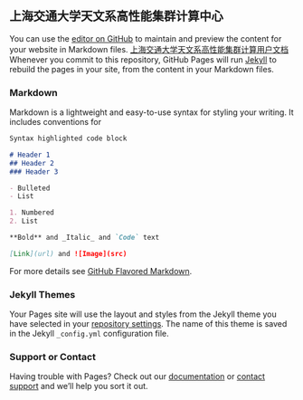 ## 上海交通大学天文系高性能集群计算中心

You can use the [editor on GitHub](https://github.com/SJTU-GRAVITY-HPC/SJTU-GRAVITY-HPC.github.io/edit/master/README.md) to maintain and preview the content for your website in Markdown files.
[上海交通大学天文系高性能集群计算用户文档](https://github.com/SJTU-GRAVITY-HPC/SJTU-GRAVITY-HPC.github.io)
Whenever you commit to this repository, GitHub Pages will run [Jekyll](https://jekyllrb.com/) to rebuild the pages in your site, from the content in your Markdown files.

### Markdown

Markdown is a lightweight and easy-to-use syntax for styling your writing. It includes conventions for

```markdown
Syntax highlighted code block

# Header 1
## Header 2
### Header 3

- Bulleted
- List

1. Numbered
2. List

**Bold** and _Italic_ and `Code` text

[Link](url) and ![Image](src)
```

For more details see [GitHub Flavored Markdown](https://guides.github.com/features/mastering-markdown/).

### Jekyll Themes

Your Pages site will use the layout and styles from the Jekyll theme you have selected in your [repository settings](https://github.com/SJTU-GRAVITY-HPC/SJTU-GRAVITY-HPC.github.io/settings). The name of this theme is saved in the Jekyll `_config.yml` configuration file.

### Support or Contact

Having trouble with Pages? Check out our [documentation](https://docs.github.com/categories/github-pages-basics/) or [contact support](https://github.com/contact) and we’ll help you sort it out.
